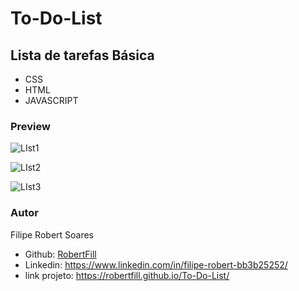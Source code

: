 # To-Do-List
## Lista de tarefas Básica
- CSS
- HTML
- JAVASCRIPT

### Preview
<div>
  
  ![LIst1](https://github.com/RobertFill/To-Do-List/assets/121053613/eca9a5c8-7937-4aeb-aa68-9edf5485a00b)
  
  ![LIst2](https://github.com/RobertFill/To-Do-List/assets/121053613/5acd7b31-4bc5-4bc5-bd14-b2508a06f017)
  
  ![LIst3](https://github.com/RobertFill/To-Do-List/assets/121053613/0c62f757-08df-42fa-aafb-e8a4930a4b56)
</div>

### Autor
<p>Filipe Robert Soares</p>

- Github: [RobertFill](https://github.com/RobertFill)
- Linkedin: https://www.linkedin.com/in/filipe-robert-bb3b25252/
- link projeto: https://robertfill.github.io/To-Do-List/


  
  
